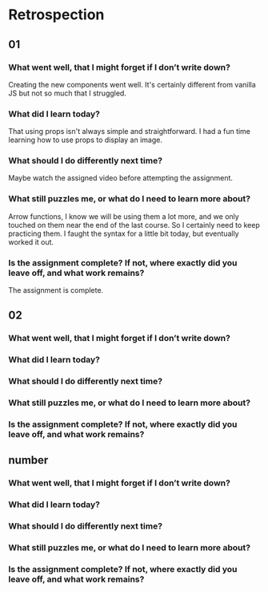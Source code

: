 # Retrospection

## 01

### What went well, that I might forget if I don’t write down?

Creating the new components went well. It's certainly different from vanilla JS but not so much that I struggled.

### What did I learn today?

That using props isn't always simple and straightforward. I had a fun time learning how to use props to display an image.

### What should I do differently next time?

Maybe watch the assigned video before attempting the assignment.

### What still puzzles me, or what do I need to learn more about?

Arrow functions, I know we will be using them a lot more, and we only touched on them near the end of the last course. So I certainly need to keep practicing them. I faught the syntax for a little bit today, but eventually worked it out.

### Is the assignment complete? If not, where exactly did you leave off, and what work remains?

The assignment is complete.

## 02

### What went well, that I might forget if I don’t write down?

### What did I learn today?

### What should I do differently next time?

### What still puzzles me, or what do I need to learn more about?

### Is the assignment complete? If not, where exactly did you leave off, and what work remains?

## number

### What went well, that I might forget if I don’t write down?

### What did I learn today?

### What should I do differently next time?

### What still puzzles me, or what do I need to learn more about?

### Is the assignment complete? If not, where exactly did you leave off, and what work remains?
